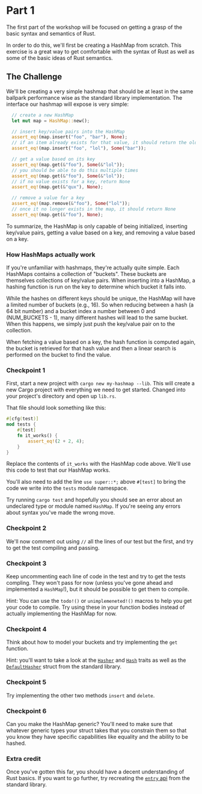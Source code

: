 # Part 1

The first part of the workshop will be focused on getting a grasp of the basic
syntax and semantics of Rust.

In order to do this, we'll first be creating a HashMap from scratch. This
exercise is a great way to get comfortable with the syntax of Rust as well as
some of the basic ideas of Rust semantics.

## The Challenge

We'll be creating a very simple hashmap that should be at least in the same
ballpark performance wise as the standard library implementation. The interface
our hashmap will expose is very simple:

```rust
  // create a new HashMap
  let mut map = HashMap::new();

  // insert key/value pairs into the HashMap
  assert_eq!(map.insert("foo", "bar"), None);
  // if an item already exists for that value, it should return the old value
  assert_eq!(map.insert("foo", "lol"), Some("bar"));

  // get a value based on its key
  assert_eq!(map.get(&"foo"), Some(&"lol"));
  // you should be able to do this multiple times
  assert_eq!(map.get(&"foo"), Some(&"lol"));
  // if no value exists for a key, return None
  assert_eq!(map.get(&"qux"), None);

  // remove a value for a key
  assert_eq!(map.remove(&"foo"), Some("lol"));
  // once it no longer exists in the map, it should return None
  assert_eq!(map.get(&"foo"), None);
```

To summarize, the HashMap is only capable of being initialized, inserting key/value
pairs, getting a value based on a key, and removing a value based on a key.

### How HashMaps actually work

If you're unfamiliar with hashmaps, they're actually quite simple. Each HashMaps
contains a collection of "buckets". These buckets are themselves collections of
key/value pairs. When inserting into a HashMap, a hashing function is run on the
key to determine which bucket it falls into.

While the hashes on different keys should be unique, the HashMap will have a limited
number of buckets (e.g., 16). So when reducing between a hash (a 64 bit number) and
a bucket index a number between 0 and (NUM_BUCKETS - 1), many different hashes will
lead to the same bucket. When this happens, we simply just push the key/value pair
on to the collection.

When fetching a value based on a key, the hash function is computed again, the
bucket is retrieved for that hash value and then a linear search is performed on
the bucket to find the value.

### Checkpoint 1

First, start a new project with `cargo new my-hashmap --lib`. This will create a
new Cargo project with everything we need to get started. Changed into your project's
directory and open up `lib.rs`.

That file should look something like this:

```rust
#[cfg(test)]
mod tests {
    #[test]
    fn it_works() {
        assert_eq!(2 + 2, 4);
    }
}
```

Replace the contents of `it_works` with the HashMap code above. We'll use this code
to test that our HashMap works.

You'll also need to add the line `use super::*;` above `#[test]` to bring the code
we write into the `tests` module namespace.

Try running `cargo test` and hopefully you should see an error about an undeclared
type or module named `HashMap`. If you're seeing any errors about syntax you've
made the wrong move.

### Checkpoint 2

We'll now comment out using `//` all the lines of our test but the first, and try
to get the test compiling and passing.

### Checkpoint 3

Keep uncommenting each line of code in the test and try to get the tests compling.
They won't pass for now (unless you've gone ahead and implemented a `HashMap`!),
but it should be possible to get them to compile.

Hint: You can use the `todo!()` or `unimplemeneted!()` macros to help you get your
code to compile. Try using these in your function bodies instead of actually
implementing the HashMap for now.

### Checkpoint 4

Think about how to model your buckets and try implementing the `get` function.

Hint: you'll want to take a look at the [`Hasher`](https://doc.rust-lang.org/std/hash/trait.Hasher.html)
and [`Hash`](https://doc.rust-lang.org/std/hash/trait.Hash.html) traits as well as
the [`DefaultHasher`](https://doc.rust-lang.org/std/collections/hash_map/struct.DefaultHasher.html)
struct from the standard library.

### Checkpoint 5

Try implementing the other two methods `insert` and `delete`.

### Checkpoint 6

Can you make the HashMap generic? You'll need to make sure that whatever generic types
your struct takes that you constrain them so that you know they have specific capabilities
like equality and the ability to be hashed.

### Extra credit

Once you've gotten this far, you should have a decent understanding of Rust basics.
If you want to go further, try recreating the [`entry` api](https://doc.rust-lang.org/std/collections/struct.HashMap.html#method.entry)
from the standard library.
